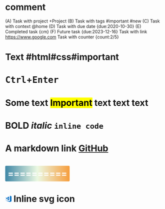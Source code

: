 
# comment
(A) Task with project +Project
(B) Task with tags #important #new
(C) Task with context @home
(D) Task with due date {due:2020-10-30}
(E) Completed task {cm}
(F) Future task {due:2023-12-16}
Task with link https://www.google.com
Task with counter {count:2/5}







# Text #html#css#important

# <kbd>Ctrl</kbd>+<kbd>Enter</kbd>
# Some text <mark>Important</mark> text text text
# **BOLD** *italic* `inline code`
# A markdown link [GitHub](https://github.com)
# <span style="display:inline-block;background:linear-gradient(0.25turn,#3f87a6,#ebf8e1,#f69d3c);color:#fff;padding:0.5rem;border-radius:3px;font-style:bold;">==========</span>
# <svg xmlns="http://www.w3.org/2000/svg" width="20" height="20" viewBox="0 0 256 256" preserveAspectRatio="xMidYMid"><path d="M191.979 0v219.867L0 191.354l191.979 64.644 64-26.623V30.592l.021-.01-.021-.042v-3.915L191.979 0zm-67.183 37.458L65.994 95.583 30.592 68.921l-14.59 4.873 36.017 35.604L16.002 145l14.59 4.875 35.402-26.663h.002l58.798 58.121 35.217-14.963V52.421l-35.215-14.963zm-.002 41.473v60.927L84.34 109.394l40.454-30.463z" fill="#016ec5"/></svg> Inline svg icon